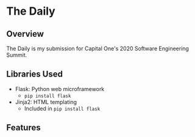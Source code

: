# The Daily

## Overview
The Daily is my submission for Capital One's 2020 Software Engineering Summit.

## Libraries Used
- Flask: Python web microframework
  - `pip install flask`
- Jinja2: HTML templating
  - Included in `pip install flask`

## Features
